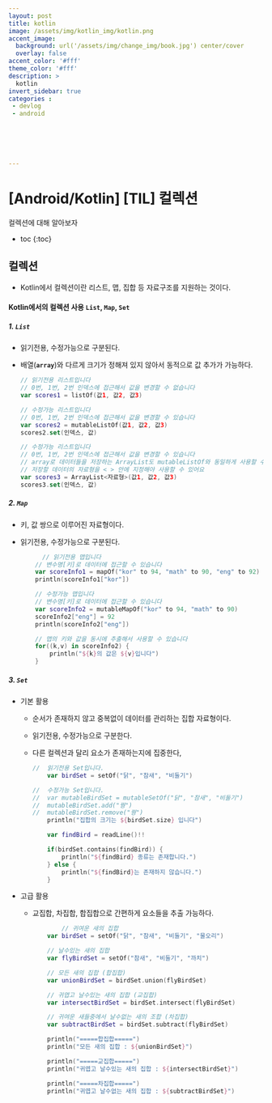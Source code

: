 ```yaml
---
layout: post
title: kotlin
image: /assets/img/kotlin_img/kotlin.png
accent_image: 
  background: url('/assets/img/change_img/book.jpg') center/cover
  overlay: false
accent_color: '#fff'
theme_color: '#fff'
description: >
  kotlin
invert_sidebar: true
categories :
 - devlog	
 - android






---
```


# [Android/Kotlin] [TIL] 컬렉션

컬렉션에 대해 알아보자

* toc
{:toc}


## 컬렉션

- Kotlin에서 컬렉션이란 리스트, 맵, 집합 등 자료구조를 지원하는 것이다.

#### Kotlin에서의 컬렉션 사용 `List`, `Map`, `Set`

##### 1. `List`

- 읽기전용, 수정가능으로 구분된다.

- 배열(**`array`**)와 다르게 크기가 정해져 있지 않아서 동적으로 값 추가가 가능하다.

  ```kotlin
  // 읽기전용 리스트입니다
  // 0번, 1번, 2번 인덱스에 접근해서 값을 변경할 수 없습니다
  var scores1 = listOf(값1, 값2, 값3)
  
  // 수정가능 리스트입니다
  // 0번, 1번, 2번 인덱스에 접근해서 값을 변경할 수 있습니다
  var scores2 = mutableListOf(값1, 값2, 값3)
  scores2.set(인덱스, 값)
  
  // 수정가능 리스트입니다
  // 0번, 1번, 2번 인덱스에 접근해서 값을 변경할 수 있습니다
  // array로 데이터들을 저장하는 ArrayList도 mutableListOf와 동일하게 사용할 수 있어요
  // 저장할 데이터의 자료형을 < > 안에 지정해야 사용할 수 있어요
  var scores3 = ArrayList<자료형>(값1, 값2, 값3)
  scores3.set(인덱스, 값)
  ```

##### 2. `Map`

- 키, 값 쌍으로 이루어진 자료형이다.

- 읽기전용, 수정가능으로 구분된다.

  ```kotlin
  		// 읽기전용 맵입니다
      // 변수명[키]로 데이터에 접근할 수 있습니다
      var scoreInfo1 = mapOf("kor" to 94, "math" to 90, "eng" to 92)
      println(scoreInfo1["kor"])
  
      // 수정가능 맵입니다
      // 변수명[키]로 데이터에 접근할 수 있습니다
      var scoreInfo2 = mutableMapOf("kor" to 94, "math" to 90)
      scoreInfo2["eng"] = 92
      println(scoreInfo2["eng"])
  
      // 맵의 키와 값을 동시에 추출해서 사용할 수 있습니다
      for((k,v) in scoreInfo2) {
          println("${k}의 값은 ${v}입니다")
      }
  ```

##### 3. `Set`

- 기본 활용

  - 순서가 존재하지 않고 중복없이 데이터를 관리하는 집합 자료형이다.

  - 읽기전용, 수정가능으로 구분한다.

  - 다른 컬렉션과 달리 요소가 존재하는지에 집중한다,

    ```kotlin
    //  읽기전용 Set입니다.
        var birdSet = setOf("닭", "참새", "비둘기")
    
    //  수정가능 Set입니다.
    //  var mutableBirdSet = mutableSetOf("닭", "참새", "비둘기")
    //  mutableBirdSet.add("꿩")
    //  mutableBirdSet.remove("꿩")
        println("집합의 크기는 ${birdSet.size} 입니다")
    
        var findBird = readLine()!!
    
        if(birdSet.contains(findBird)) {
            println("${findBird} 종류는 존재합니다.")
        } else {
            println("${findBird}는 존재하지 않습니다.")
        }
    ```

- 고급 활용

  - 교집합, 차집합, 합집합으로 간편하게 요소들을 추출 가능하다.

    ```kotlin
    		// 귀여운 새의 집합
        var birdSet = setOf("닭", "참새", "비둘기", "물오리")
    
        // 날수있는 새의 집합
        var flyBirdSet = setOf("참새", "비둘기", "까치")
    
        // 모든 새의 집합 (합집합)
        var unionBirdSet = birdSet.union(flyBirdSet)
    
        // 귀엽고 날수있는 새의 집합 (교집합)
        var intersectBirdSet = birdSet.intersect(flyBirdSet)
    
        // 귀여운 새들중에서 날수없는 새의 조합 (차집합)
        var subtractBirdSet = birdSet.subtract(flyBirdSet)
    
        println("=====합집합=====")
        println("모든 새의 집합 : ${unionBirdSet}")
    
        println("=====교집합=====")
        println("귀엽고 날수있는 새의 집합 : ${intersectBirdSet}")
    
        println("=====차집합=====")
        println("귀엽고 날수없는 새의 집합 : ${subtractBirdSet}")
    ```

    